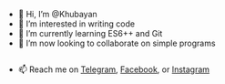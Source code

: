- 👋 Hi, I’m @Khubayan
- 👀 I’m interested in writing code
- 🌱 I’m currently learning ES6++ and Git
- 💞️ I’m now looking to collaborate on simple programs


<img src="https://komarev.com/ghpvc/?username=your-github-username&style=flat-square&color=blue" alt=""/>






- 📫 Reach me on <a href="https://t.me/Khu_Bayan27">Telegram</a>, <a href="https://www.facebook.com/khu.bayan.9">Facebook</a>, or <a href="https://www.instagram.com/khu_bayan27">Instagram</a>

<!---
Khubayan/Khubayan is a ✨ special ✨ repository because its `README.md` (this file) appears on your GitHub profile.
You can click the Preview link to take a look at your changes.
--->

